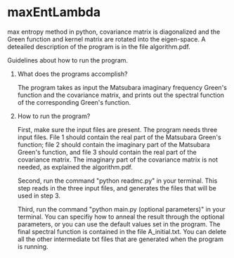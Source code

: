# maxEntLambda
max entropy method in python, covariance matrix is diagonalized and the Green function and kernel matrix are rotated into the eigen-space.
A deteailed description of the program is in the file algorithm.pdf. 

Guidelines about how to run the program. 
1. What does the programs accomplish? 

    The program takes as input the Matsubara imaginary frequency Green's function and the covariance matrix, and prints out the spectral function of the corresponding Green's function. 
  
2. How to run the program?

    First, make sure the input files are present. The program needs three input files. File 1 should contain the real part of the Matsubara Green's function; file 2 should contain the imaginary part of the Matsubara Green's function, and file 3 should contain the real part of the covariance matrix. The imaginary part of the covariance matrix is not needed, as explained the algorithm.pdf. 
    
    Second, run the command "python readmc.py" in your terminal. This step reads in the three input files, and generates the files that will be used in step 3. 
    
    Third, run the command "python main.py (optional parameters)" in your terminal. You can specifiy how to anneal the result through the optional parameters, or you can use the default values set in the program. The final spectral function is contained in the file A_initial.txt. You can delete all the other intermediate txt files that are generated when the program is running. 
